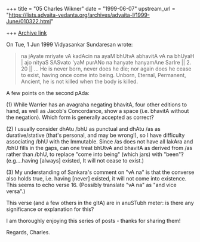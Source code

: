 +++
title = "05 Charles Wikner"
date = "1999-06-07"
upstream_url = "https://lists.advaita-vedanta.org/archives/advaita-l/1999-June/010322.html"

+++
[Archive link](https://lists.advaita-vedanta.org/archives/advaita-l/1999-June/010322.html)

On Tue, 1 Jun 1999 Vidyasankar Sundaresan wrote:

> na jAyate mriyate vA kadAcin na ayaM bhUtvA abhavitA vA na bhUyaH |
> ajo nityaS SASvato 'yaM purANo na hanyate hanyamAne SarIre || 2. 20 ||
>...
> He is never born, never does he die; nor again does he cease to exist,
> having once come into being. Unborn, Eternal, Permanent, Ancient, he is not
> killed when the body is killed.

A few points on the second pAda:

(1) While Warrier has an avagraha negating bhavitA, four other
    editions to hand, as well as Jacob's Concordance, show a
    space (i.e. bhavitA without the negation).  Which form is
    generally accepted as correct?

(2) I usually consider dhAtu /bhU as punctual and dhAtu /as as
    durative/stative (that's personal, and may be wrong!), so I
    have difficulty associating /bhU with the Immutable.  Since
    /as does not have all lakAra and /bhU fills in the gaps, can
    one treat bhUtvA and bhavitA as derived from /as rather than
    /bhU, to replace "come into being" (which jars) with "been"?
    (e.g....having [always] existed, It will not cease to exist.)

(3) My understanding of Sankara's comment on "vA na" is that the
    converse also holds true, i.e. having [never] existed, it
    will not come into existence.  This seems to echo verse 16.
    (Possibly translate "vA na" as "and vice versa".)

This verse (and a few others in the gItA) are in anuSTubh meter:
is there any significance or explanation for this?

I am thoroughly enjoying this series of posts - thanks for sharing them!

Regards, Charles.

